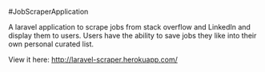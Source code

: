 #JobScraperApplication

A laravel application to scrape jobs from stack overflow and LinkedIn and display them to users. Users have the ability to save jobs they like into their own personal curated list. 

View it here: http://laravel-scraper.herokuapp.com/
